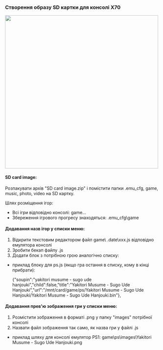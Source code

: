 ### Створення образу SD картки для консолі X70

<img src="https://raw.githubusercontent.com/AlSpudnik/PowKiddy-X70 /main/X70_01.jpg" width="500" alt="">

#### SD card image:

Розпакувати архів "SD card image.zip" і помістити папки .emu_cfg, game, music, photo, video на SD картку.

Шлях розміщення ігор:
 
- Всі ігри відповідно консолі: game\...
- Збереження ігрового прогресу знаходяться: .emu_cfg\game

#### Додавання назв ігор у списки меню:

1. Відкрити текстовим редактором файл game\ .date\xxx.js відповідно емулятора консолі
2. Зробити бекап файлу .js
3. Додати блок з потрібною грою аналогічно списку:
- приклад блоку для ps.js (якщо гра остання в списку, кому в кінці прибрати):

  {"soupin":"yakitori musume - sugo ude hanjouki","child":false,"title":"Yakitori Musume - Sugo Ude Hanjouki","url":"/mnt/card/game/ps/Yakitori Musume - Sugo Ude Hanjouki/Yakitori Musume - Sugo Ude Hanjouki.bin"},
  
#### Додавання прев'ю зображення гри у списки меню:

1. Розмістити зображення в форматі .png у папку "images" потрібної консолі
2. Назвати файл зображення так само, як назва гри у файлі .js
- приклад шляху для консолі емулятор PS1:
game\ps\images\Yakitori Musume - Sugo Ude Hanjouki.png

